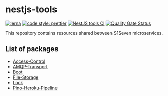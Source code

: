 # nestjs-tools

[![lerna](https://img.shields.io/badge/maintained%20with-lerna-cc00ff.svg)](https://lerna.js.org/)
[![code style: prettier](https://img.shields.io/badge/code_style-prettier-ff69b4.svg?style=flat-square)](https://github.com/prettier/prettier)
[![NestJS tools CI](https://github.com/s1seven/nestjs-tools/actions/workflows/node.yml/badge.svg)](https://github.com/s1seven/nestjs-tools/actions/workflows/node.yml)
[![Quality Gate Status](https://sonarcloud.io/api/project_badges/measure?project=s1seven%3Anestjs-tools&metric=alert_status&token=54c5ee771ef7c1defe2d4f350cf7476f107675d9)](https://sonarcloud.io/dashboard?id=s1seven%3Anestjs-tools)

This repository contains resources shared between S1Seven microservices.

## List of packages

- [Access-Control](https://github.com/s1seven/nestjs-tools/tree/master/packages/access-control#readme)
- [AMQP-Transport](https://github.com/s1seven/nestjs-tools/tree/master/packages/amqp-transport#readme)
- [Boot](https://github.com/s1seven/nestjs-tools/tree/master/packages/boot#readme)
- [File-Storage](https://github.com/s1seven/nestjs-tools/tree/master/packages/file-storage#readme)
- [Lock](https://github.com/s1seven/nestjs-tools/tree/master/packages/lock#readme)
- [Pino-Heroku-Pipeline](https://github.com/s1seven/nestjs-tools/tree/master/packages/pino-heroku-pipeline#readme)
